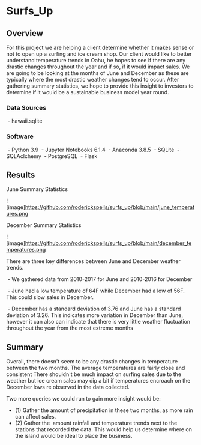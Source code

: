 # Surfs_Up

## Overview

For this project we are helping a client determine whether it makes sense or not to open up a surfing and ice cream shop. Our client would like to better understand temperature trends in Oahu, he hopes to see if there are any drastic changes throughout the year and if so, if it would impact sales. We are going to be looking at the months of June and December as these are typically where the most drastic weather changes tend to occur. After gathering summary statistics, we hope to provide this insight to investors to determine if it would be a sustainable business model year round.


### Data Sources

 - hawaii.sqlite

### Software

 - Python 3.9
 - Jupyter Notebooks 6.1.4
 - Anaconda 3.8.5
 - SQLite
 - SQLAclchemy
 - PostgreSQL
 - Flask

## Results

June Summary Statistics

![image]https://github.com/roderickspells/surfs_up/blob/main/june_temperatures.png


December Summary Statistics

![image]https://github.com/roderickspells/surfs_up/blob/main/december_temperatures.png

There are three key differences between June and December weather trends.

 - We gathered data from 2010-2017 for June and 2010-2016 for December

 - June had a low temperature of 64F while December had a low of 56F. This could slow sales in December.

 - December has a standard deviation of 3.76 and June has a standard deviation of 3.26. This indicates more variation in December than June, however it can also can indicate that there is very little weather fluctuation throughout the year from the most extreme months





## Summary

Overall, there doesn't seem to be any drastic changes in temperature between the two months. The average temperatures are fairly close and consistent There shouldn't be much impact on surfing sales due to the weather but ice cream sales may dip a bit if temperatures encroach on the December lows re observed in the data collected.

Two more queries we could run to gain more insight would be:
- (1) Gather the amount of precipitation in these two months, as more rain can affect sales. 
- (2) Gather the  amount rainfall and temperature trends next to the stations that recorded the data. This would help us determine where on the island would be ideal to place the business.